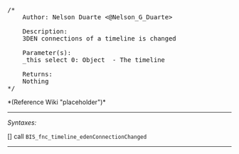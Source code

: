 <pre>/*
	Author: Nelson Duarte <@Nelson_G_Duarte>

	Description:
	3DEN connections of a timeline is changed

	Parameter(s):
	_this select 0: Object	- The timeline

	Returns:
	Nothing
*/</pre>*(Reference Wiki "placeholder")*<!-- Remove this after fill-in -->


---
*Syntaxes:*

[] call `BIS_fnc_timeline_edenConnectionChanged`

---
